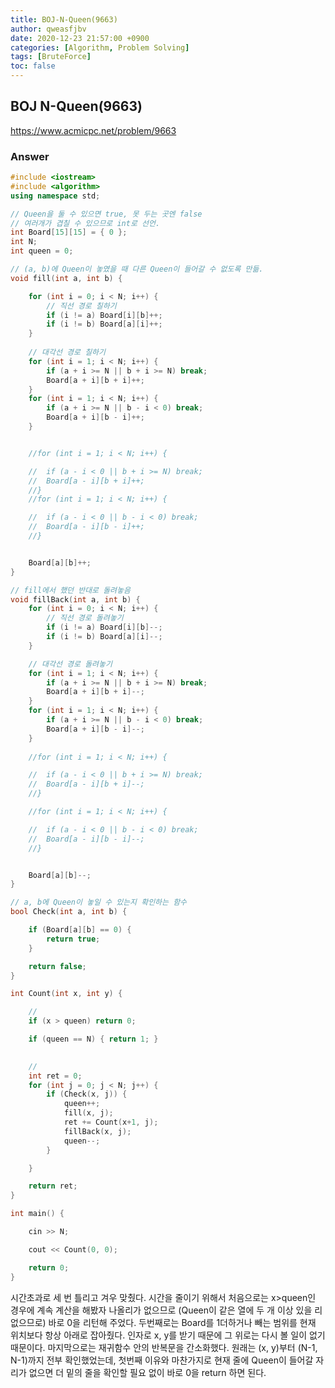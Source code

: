```yaml
---
title: BOJ-N-Queen(9663)
author: qweasfjbv
date: 2020-12-23 21:57:00 +0900
categories: [Algorithm, Problem Solving]
tags: [BruteForce]
toc: false
---
```


## BOJ N-Queen(9663)

<https://www.acmicpc.net/problem/9663>

### Answer

```cpp
#include <iostream>
#include <algorithm>
using namespace std;

// Queen을 둘 수 있으면 true, 못 두는 곳엔 false
// 여러개가 겹칠 수 있으므로 int로 선언.
int Board[15][15] = { 0 };
int N;
int queen = 0;

// (a, b)에 Queen이 놓였을 때 다른 Queen이 들어갈 수 없도록 만듦.
void fill(int a, int b) {

	for (int i = 0; i < N; i++) {
		// 직선 경로 칠하기
		if (i != a) Board[i][b]++;
		if (i != b) Board[a][i]++;
	}
	
	// 대각선 경로 칠하기
	for (int i = 1; i < N; i++) {
		if (a + i >= N || b + i >= N) break;
		Board[a + i][b + i]++;
	}
	for (int i = 1; i < N; i++) {
		if (a + i >= N || b - i < 0) break;
		Board[a + i][b - i]++;
	}


	//for (int i = 1; i < N; i++) {

	//	if (a - i < 0 || b + i >= N) break;
	//	Board[a - i][b + i]++;
	//}
	//for (int i = 1; i < N; i++) {

	//	if (a - i < 0 || b - i < 0) break;
	//	Board[a - i][b - i]++;
	//}


	Board[a][b]++;
}

// fill에서 했던 반대로 돌려놓음
void fillBack(int a, int b) {
	for (int i = 0; i < N; i++) {
		// 직선 경로 돌려놓기
		if (i != a) Board[i][b]--;
		if (i != b) Board[a][i]--;
	}

	// 대각선 경로 돌려놓기
	for (int i = 1; i < N; i++) {
		if (a + i >= N || b + i >= N) break;
		Board[a + i][b + i]--;
	}
	for (int i = 1; i < N; i++) {
		if (a + i >= N || b - i < 0) break;
		Board[a + i][b - i]--;
	}
	
	//for (int i = 1; i < N; i++) {

	//	if (a - i < 0 || b + i >= N) break;
	//	Board[a - i][b + i]--;
	//}

	//for (int i = 1; i < N; i++) {

	//	if (a - i < 0 || b - i < 0) break;
	//	Board[a - i][b - i]--;
	//}


	Board[a][b]--;
}

// a, b에 Queen이 놓일 수 있는지 확인하는 함수
bool Check(int a, int b) {

	if (Board[a][b] == 0) {
		return true;
	}

	return false;
}

int Count(int x, int y) {

	//
	if (x > queen) return 0;

	if (queen == N) { return 1; }

	
    //
	int ret = 0;
	for (int j = 0; j < N; j++) {
		if (Check(x, j)) {
			queen++;
			fill(x, j);
			ret += Count(x+1, j);
			fillBack(x, j);
			queen--;
		}

	}

	return ret;
}

int main() {

	cin >> N;

	cout << Count(0, 0);

	return 0;
}
```

시간초과로 세 번 틀리고 겨우 맞췄다.
시간을 줄이기 위해서 처음으로는 x>queen인 경우에 계속 계산을 해봤자 나올리가 없으므로 (Queen이 같은 열에 두 개 이상 있을 리 없으므로) 바로 0을 리턴해 주었다.
두번째로는 Board를 1더하거나 빼는 범위를 현재 위치보다 항상 아래로 잡아줬다. 인자로 x, y를 받기 때문에 그 위로는 다시 볼 일이 없기 때문이다.
마지막으로는 재귀함수 안의 반복문을 간소화했다. 원래는 (x, y)부터 (N-1, N-1)까지 전부 확인했었는데, 첫번째 이유와 마찬가지로 현재 줄에 Queen이 들어갈 자리가 없으면 더 밑의 줄을 확인할 필요 없이 바로 0을 return 하면 된다.